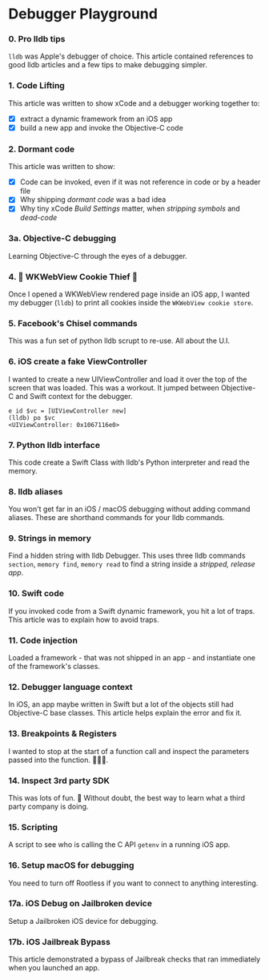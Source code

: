 # Debugger Playground

### 0. Pro lldb tips
`lldb` was Apple's debugger of choice. This article contained references to good lldb articles and a few tips to make debugging simpler.

### 1. Code Lifting
This article was written to show xCode and a debugger working together to:
- [x] extract a dynamic framework from an iOS app
- [x] build a new app and invoke the Objective-C code

### 2. Dormant code
This article was written to show:
- [x] Code can be invoked, even if it was not reference in code or by a header file
- [x] Why shipping _dormant code_ was a bad idea
- [x] Why tiny xCode _Build Settings_ matter, when _stripping symbols_ and _dead-code_

### 3a. Objective-C debugging
Learning Objective-C through the eyes of a debugger.

### 4. 🍪 WKWebView Cookie Thief 🍪
Once I opened a WKWebView rendered page inside an iOS app, I wanted my debugger (`lldb`) to print all cookies inside the `WKWebView cookie store`.

### 5. Facebook's Chisel commands
This was a fun set of python lldb scrupt to re-use. All about the U.I.

### 6. iOS create a fake ViewController
I wanted to create a new UIViewController and load it over the top of the screen that was loaded.  This was a workout.  It jumped between Objective-C and Swift context for the debugger.
```
e id $vc = [UIViewController new]
(lldb) po $vc
<UIViewController: 0x1067116e0>
```
### 7. Python lldb interface
This code create a Swift Class with lldb's Python interpreter and read the memory.

### 8. lldb aliases
You won't get far in an iOS / macOS debugging without adding command aliases. These are shorthand commands for your lldb commands.

### 9. Strings in memory
Find a hidden string with lldb Debugger.  This uses three lldb commands `section`, `memory find`, `memory read` to find a string inside a _stripped, release app_.

### 10. Swift code
If you  invoked code from a Swift dynamic framework, you hit a lot of traps.  This article was to explain how to avoid traps.

### 11. Code injection
Loaded a framework - that was not shipped in an app - and instantiate one of the framework's classes.

### 12. Debugger language context
In iOS, an app maybe written in Swift but a lot of the objects still had Objective-C base classes.  This article helps explain the error and fix it.

### 13. Breakpoints & Registers
I wanted to stop at the start of a function call and inspect the parameters passed into the function. 🕵🏼‍♂️.

### 14. Inspect 3rd party SDK
This was lots of fun. 🦂  Without doubt, the best way to learn what a third party company is doing.

### 15. Scripting
A script to see who is calling the C API `getenv` in a running iOS app.

### 16. Setup macOS for debugging
You need to turn off Rootless if you want to connect to anything interesting.

### 17a. iOS Debug on Jailbroken device
Setup a Jailbroken iOS device for debugging.

### 17b. iOS Jailbreak Bypass
This article demonstrated a bypass of Jailbreak checks that ran immediately when you launched an app.

